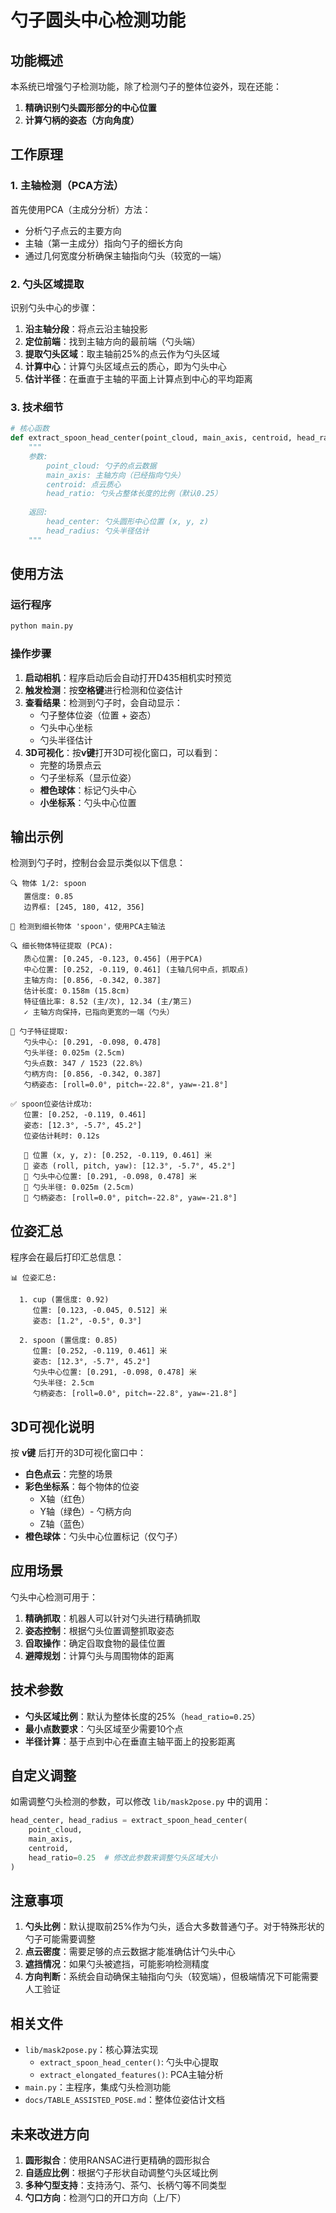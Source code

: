 # 勺子圆头中心检测功能

## 功能概述

本系统已增强勺子检测功能，除了检测勺子的整体位姿外，现在还能：
1. **精确识别勺头圆形部分的中心位置**
2. **计算勺柄的姿态（方向角度）**

## 工作原理

### 1. 主轴检测（PCA方法）
首先使用PCA（主成分分析）方法：
- 分析勺子点云的主要方向
- 主轴（第一主成分）指向勺子的细长方向
- 通过几何宽度分析确保主轴指向勺头（较宽的一端）

### 2. 勺头区域提取
识别勺头中心的步骤：
1. **沿主轴分段**：将点云沿主轴投影
2. **定位前端**：找到主轴方向的最前端（勺头端）
3. **提取勺头区域**：取主轴前25%的点云作为勺头区域
4. **计算中心**：计算勺头区域点云的质心，即为勺头中心
5. **估计半径**：在垂直于主轴的平面上计算点到中心的平均距离

### 3. 技术细节

```python
# 核心函数
def extract_spoon_head_center(point_cloud, main_axis, centroid, head_ratio=0.25):
    """
    参数:
        point_cloud: 勺子的点云数据
        main_axis: 主轴方向（已经指向勺头）
        centroid: 点云质心
        head_ratio: 勺头占整体长度的比例（默认0.25）
    
    返回:
        head_center: 勺头圆形中心位置 (x, y, z)
        head_radius: 勺头半径估计
    """
```

## 使用方法

### 运行程序

```bash
python main.py
```

### 操作步骤

1. **启动相机**：程序启动后会自动打开D435相机实时预览
2. **触发检测**：按**空格键**进行检测和位姿估计
3. **查看结果**：检测到勺子时，会自动显示：
   - 勺子整体位姿（位置 + 姿态）
   - 勺头中心坐标
   - 勺头半径估计
4. **3D可视化**：按**v键**打开3D可视化窗口，可以看到：
   - 完整的场景点云
   - 勺子坐标系（显示位姿）
   - **橙色球体**：标记勺头中心
   - **小坐标系**：勺头中心位置

## 输出示例

检测到勺子时，控制台会显示类似以下信息：

```
🔍 物体 1/2: spoon
   置信度: 0.85
   边界框: [245, 180, 412, 356]

📏 检测到细长物体 'spoon'，使用PCA主轴法

🔍 细长物体特征提取 (PCA):
   质心位置: [0.245, -0.123, 0.456] (用于PCA)
   中心位置: [0.252, -0.119, 0.461] (主轴几何中点，抓取点)
   主轴方向: [0.856, -0.342, 0.387]
   估计长度: 0.158m (15.8cm)
   特征值比率: 8.52 (主/次), 12.34 (主/第三)
   ✓ 主轴方向保持，已指向更宽的一端（勺头）

🥄 勺子特征提取:
   勺头中心: [0.291, -0.098, 0.478]
   勺头半径: 0.025m (2.5cm)
   勺头点数: 347 / 1523 (22.8%)
   勺柄方向: [0.856, -0.342, 0.387]
   勺柄姿态: [roll=0.0°, pitch=-22.8°, yaw=-21.8°]

✅ spoon位姿估计成功:
   位置: [0.252, -0.119, 0.461]
   姿态: [12.3°, -5.7°, 45.2°]
   位姿估计耗时: 0.12s
   
   📍 位置 (x, y, z): [0.252, -0.119, 0.461] 米
   📐 姿态 (roll, pitch, yaw): [12.3°, -5.7°, 45.2°]
   🥄 勺头中心位置: [0.291, -0.098, 0.478] 米
   🥄 勺头半径: 0.025m (2.5cm)
   🥄 勺柄姿态: [roll=0.0°, pitch=-22.8°, yaw=-21.8°]
```

## 位姿汇总

程序会在最后打印汇总信息：

```
📊 位姿汇总:

  1. cup (置信度: 0.92)
     位置: [0.123, -0.045, 0.512] 米
     姿态: [1.2°, -0.5°, 0.3°]

  2. spoon (置信度: 0.85)
     位置: [0.252, -0.119, 0.461] 米
     姿态: [12.3°, -5.7°, 45.2°]
     勺头中心位置: [0.291, -0.098, 0.478] 米
     勺头半径: 2.5cm
     勺柄姿态: [roll=0.0°, pitch=-22.8°, yaw=-21.8°]
```

## 3D可视化说明

按 **v键** 后打开的3D可视化窗口中：

- **白色点云**：完整的场景
- **彩色坐标系**：每个物体的位姿
  - X轴（红色）
  - Y轴（绿色）- 勺柄方向
  - Z轴（蓝色）
- **橙色球体**：勺头中心位置标记（仅勺子）

## 应用场景

勺头中心检测可用于：

1. **精确抓取**：机器人可以针对勺头进行精确抓取
2. **姿态控制**：根据勺头位置调整抓取姿态
3. **舀取操作**：确定舀取食物的最佳位置
4. **避障规划**：计算勺头与周围物体的距离

## 技术参数

- **勺头区域比例**：默认为整体长度的25%（`head_ratio=0.25`）
- **最小点数要求**：勺头区域至少需要10个点
- **半径计算**：基于点到中心在垂直主轴平面上的投影距离

## 自定义调整

如需调整勺头检测的参数，可以修改 `lib/mask2pose.py` 中的调用：

```python
head_center, head_radius = extract_spoon_head_center(
    point_cloud, 
    main_axis, 
    centroid, 
    head_ratio=0.25  # 修改此参数来调整勺头区域大小
)
```

## 注意事项

1. **勺头比例**：默认提取前25%作为勺头，适合大多数普通勺子。对于特殊形状的勺子可能需要调整
2. **点云密度**：需要足够的点云数据才能准确估计勺头中心
3. **遮挡情况**：如果勺头被遮挡，可能影响检测精度
4. **方向判断**：系统会自动确保主轴指向勺头（较宽端），但极端情况下可能需要人工验证

## 相关文件

- `lib/mask2pose.py`：核心算法实现
  - `extract_spoon_head_center()`: 勺头中心提取
  - `extract_elongated_features()`: PCA主轴分析
- `main.py`：主程序，集成勺头检测功能
- `docs/TABLE_ASSISTED_POSE.md`：整体位姿估计文档

## 未来改进方向

1. **圆形拟合**：使用RANSAC进行更精确的圆形拟合
2. **自适应比例**：根据勺子形状自动调整勺头区域比例
3. **多种勺型支持**：支持汤勺、茶勺、长柄勺等不同类型
4. **勺口方向**：检测勺口的开口方向（上/下）

